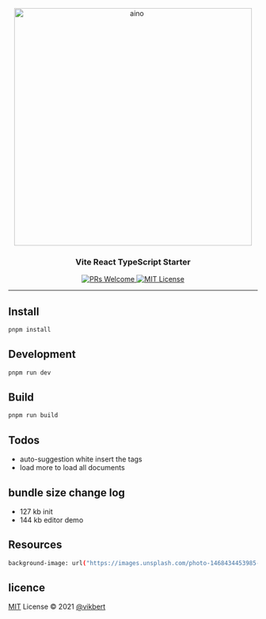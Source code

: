<div align="center">
  <img src="https://1.bp.blogspot.com/-dBoGxQMuDpA/YFb8qV9LM5I/AAAAAAAAARQ/ImtGfZRZQ9kweL0OJwnI0mtM_udBtZCqwCNcBGAsYHQ/w680/coding%2Bskils%2Bto%2Bget%2Bjob.jpeg" width="480px" alt="aino" />
  <h3>Vite React TypeScript Starter</h3>


  <p>
    <a href="#">
      <img src="https://img.shields.io/badge/PRs-Welcome-brightgreen.svg?style=flat-square" alt="PRs Welcome">
    </a>
    <a href="#">
      <img src="https://img.shields.io/badge/License-MIT-brightgreen.svg?style=flat-square" alt="MIT License">
    </a>
  </p>
</div>

---

## Install

```bash
pnpm install 
```

## Development

```bash
pnpm run dev 
```

## Build

```bash
pnpm run build 
```

## Todos
- auto-suggestion white insert the tags
- load more to load all documents

## bundle size change log

- 127 kb init
- 144 kb editor demo

## Resources

```bash
background-image: url("https://images.unsplash.com/photo-1468434453985-b1ca3b555f00?ixid=MnwxMjA3fDB8MHxwaG90by1wYWdlfHx8fGVufDB8fHx8&ixlib=rb-1.2.1&auto=format&fit=crop&w=2250&q=80");

```

## licence

[MIT](./LICENSE) License © 2021 [@vikbert](https://vikbert.github.io/)
